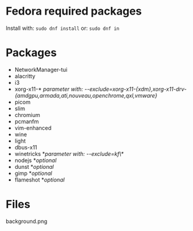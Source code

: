 # Fedora required packages

Install with: `sudo dnf install`
or: `sudo dnf in`

# Packages

- NetworkManager-tui<br>
- alacritty<br>
- i3<br>
- xorg-x11-\* *parameter with: --exclude=xorg-x11-{xdm},xorg-x11-drv-{amdgpu,armada,ati,nouveau,openchrome,qxl,vmware}*<br>
- picom<br>
- slim<br>
- chromium<br>
- pcmanfm<br>
- vim-enhanced<br>
- wine<br>
- light<br>
- dbus-x11<br>
- winetricks \**parameter with: --exclude=kf\\\**<br>
- nodejs \**optional*<br>
- dunst \**optional*<br>
- gimp \**optional*<br>
- flameshot \**optional*

# Files

background.png


